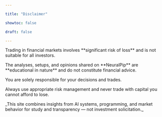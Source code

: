 ```yaml
---

title: "Disclaimer"

showtoc: false

draft: false

---
```




Trading in financial markets involves \*\*significant risk of loss\*\* and is not suitable for all investors.  

The analyses, setups, and opinions shared on \*\*NeuralPip\*\* are \*\*educational in nature\*\* and do not constitute financial advice.



You are solely responsible for your decisions and trades.  

Always use appropriate risk management and never trade with capital you cannot afford to lose.



\_This site combines insights from AI systems, programming, and market behavior for study and transparency — not investment solicitation.\_



